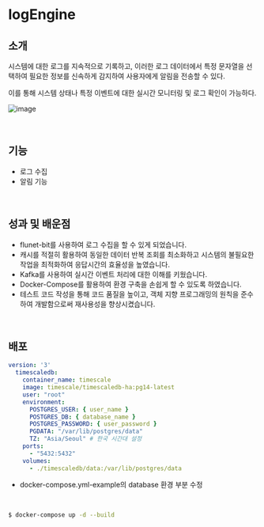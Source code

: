 ﻿# logEngine

## 소개

시스템에 대한 로그를 지속적으로 기록하고, 이러한 로그 데이터에서 특정 문자열을 선택하여 필요한 정보를 신속하게 감지하여 사용자에게 알림을 전송할 수 있다.

이를 통해 시스템 상태나 특정 이벤트에 대한 실시간 모니터링 및 로그 확인이 가능하다.


![image](https://github.com/dnd2dnd/logEngine/assets/68494227/8368f32e-0397-4076-bf5b-c5d69fb9ca9a)

<br>

## 기능

- 로그 수집
- 알림 기능

<br>

## 성과 및 배운점

- flunet-bit를 사용하여 로그 수집을 할 수 있게 되었습니다.
- 캐시를 적절히 활용하여 동일한 데이터 반복 조회를 최소화하고 시스템의 불필요한 작업을 최적화하여 응답시간의 효율성을 높였습니다.
- Kafka를 사용하여 실시간 이벤트 처리에 대한 이해를 키웠습니다.
- Docker-Compose를 활용하여 환경 구축을 손쉽게 할 수 있도록 하였습니다.
- 테스트 코드 작성을 통해 코드 품질을 높이고, 객체 지향 프로그래밍의 원칙을 준수하여 개발함으로써 재사용성을 향상시켰습니다.

<br>

## 배포

```yaml
version: '3'
  timescaledb:
    container_name: timescale
    image: timescale/timescaledb-ha:pg14-latest
    user: "root"
    environment:
      POSTGRES_USER: { user_name }
      POSTGRES_DB: { database_name }
      POSTGRES_PASSWORD: { user_password }
      PGDATA: "/var/lib/postgres/data"
      TZ: "Asia/Seoul" # 한국 시간대 설정
    ports:
      - "5432:5432"
    volumes:
      - ./timescaledb/data:/var/lib/postgres/data  
```

- docker-compose.yml-example의 database 환경 부분 수정

<br>

```bash
$ docker-compose up -d --build
```

